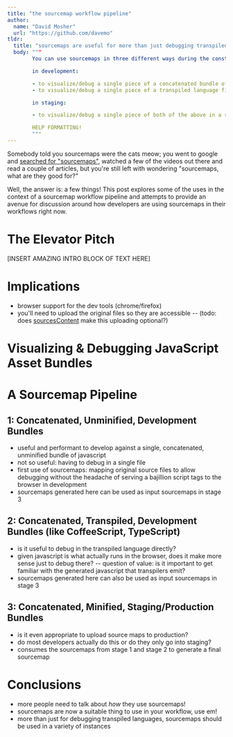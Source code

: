 ```yaml
---
title: "the sourcemap workflow pipeline"
author:
  name: "David Mosher"
  url: "https://github.com/davemo"
tldr:
  title: "sourcemaps are useful for more than just debugging transpiled languages"
  body: """
        You can use sourcemaps in three different ways during the construction of javascript applications intended for consumption in a browser:

        in development:

        - to visualize/debug a single piece of a concatenated bundle of javascript files
        - to visualize/debug a single piece of a transpiled language file that is output as javascript

        in staging:

        - to visualize/debug a single piece of both of the above in a staging environment

        HELP FORMATTING!
        """
---
```


Somebody told you sourcemaps were the cats meow; you went to google and [searched for "sourcemaps"](https://www.google.ca/#gs_rn=17&gs_ri=psy-ab&tok=3vcUDNDlAA82XO_tKwkYeQ&suggest=p&cp=10&gs_id=12&xhr=t&q=sourcemaps&es_nrs=true&pf=p&output=search&sclient=psy-ab&oq=sourcemaps&gs_l=&pbx=1&bav=on.2,or.r_cp.r_qf.&bvm=bv.48293060,d.dmQ&fp=c3cfede1bb20378a&biw=1366&bih=647), watched a few of the videos out there and read a couple of articles, but you're still left with wondering "sourcemaps, what are they good for?"

Well, the answer is: a few things! This post explores some of the uses in the context of a sourcemap workflow pipeline and attempts to provide an avenue for discussion around how developers are using sourcemaps in their workflows right now.

# The Elevator Pitch

[INSERT AMAZING INTRO BLOCK OF TEXT HERE]

# Implications

- browser support for the dev tools (chrome/firefox)
- you'll need to upload the original files so they are accessible
-- (todo: does [sourcesContent](https://github.com/mozilla/source-map#new-sourcemapconsumerrawsourcemap) make this uploading optional?)

# Visualizing & Debugging JavaScript Asset Bundles

# A Sourcemap Pipeline

## 1: Concatenated, Unminified, Development Bundles

- useful and performant to develop against a single, concatenated, unminified bundle of javascript
- not so useful: having to debug in a single file
- first use of sourcemaps: mapping original source files to allow debugging without the headache of serving a bajillion script tags to the browser in development
- sourcemaps generated here can be used as input sourcemaps in stage 3

## 2: Concatenated, Transpiled, Development Bundles (like CoffeeScript, TypeScript)

- is it useful to debug in the transpiled language directly?
- given javascript is what actually runs in the browser, does it make more sense just to debug there?
-- question of value: is it important to get familiar with the generated javascript that transpilers emit?
- sourcemaps generated here can also be used as input sourcemaps in stage 3

## 3: Concatenated, Minified,   Staging/Production Bundles

- is it even appropriate to upload source maps to production?
- do most developers actually do this or do they only go into staging?
- consumes the sourcemaps from stage 1 and stage 2 to generate a final sourcemap

# Conclusions

- more people need to talk about _how_ they use sourcemaps!
- sourcemaps are now a suitable thing to use in your workflow, use em!
- more than just for debugging transpiled languages, sourcemaps should be used in a variety of instances
